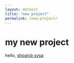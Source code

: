 ```yaml
---
layout: default
title: "new project"
permalink: /new-project/
---
```


# my new project
hello, [shoaiyb sysa](@shoaiyb)
